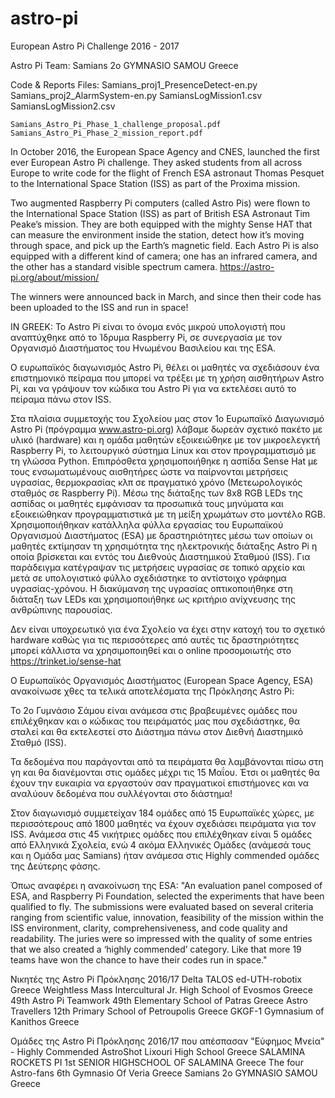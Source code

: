 # astro-pi
European Astro Pi Challenge 2016 - 2017

Astro Pi Team: Samians 	2o GYMNASIO SAMOU 	Greece

Code & Reports Files:
	Samians_proj1_PresenceDetect-en.py
	Samians_proj2_AlarmSystem-en.py
 	SamiansLogMission1.csv
	SamiansLogMission2.csv
  
	Samians_Astro_Pi_Phase_1_challenge_proposal.pdf
	Samians_Astro_Pi_Phase_2_mission_report.pdf
  
In October 2016, the European Space Agency and CNES, launched the first ever European Astro Pi challenge. They asked students from all across Europe to write code for the flight of French ESA astronaut Thomas Pesquet to the International Space Station (ISS) as part of the Proxima mission.

Two augmented Raspberry Pi computers (called Astro Pis) were flown to the International Space Station (ISS) as part of British ESA Astronaut Tim Peake’s mission. They are both equipped with the mighty Sense HAT that can measure the environment inside the station, detect how it’s moving through space, and pick up the Earth’s magnetic field. Each Astro Pi is also equipped with a different kind of camera; one has an infrared camera, and the other has a standard visible spectrum camera.
https://astro-pi.org/about/mission/

The winners were announced back in March, and since then their code has been uploaded to the ISS and run in space!


IN GREEK:
Το Astro Pi είναι το όνομα ενός μικρού υπολογιστή που αναπτύχθηκε από το Ίδρυμα Raspberry Pi, σε συνεργασία με τον Οργανισμό Διαστήματος του Ηνωμένου Βασιλείου και της ESA.

Ο ευρωπαϊκός διαγωνισμός Astro Pi, θέλει οι μαθητές να σχεδιάσουν ένα επιστημονικό πείραμα που μπορεί να τρέξει με τη χρήση αισθητήρων Astro Pi, και να γράψουν τον κώδικα του Astro Pi για να εκτελέσει αυτό το πείραμα πάνω στον ISS.

Στα πλαίσια συμμετοχής του Σχολείου μας στον 1ο Ευρωπαϊκό Διαγωνισμό Astro Pi (πρόγραμμα www.astro-pi.org) λάβαμε δωρεάν σχετικό πακέτο με υλικό (hardware) και η ομάδα μαθητών εξοικειώθηκε με τον μικροελεγκτή Raspberry Pi, το λειτουργικό σύστημα Linux και στον προγραμματισμό με τη γλώσσα Python. Επιπρόσθετα χρησιμοποιήθηκε η ασπίδα Sense Hat με τους ενσωματωμένους αισθητήρες ώστε να παίρνονται μετρήσεις υγρασίας, θερμοκρασίας κλπ σε πραγματικό χρόνο (Μετεωρολογικός σταθμός σε Raspberry Pi). Μέσω της διάταξης των 8x8 RGB LEDs της ασπίδας οι μαθητές εμφάνισαν τα προσωπικά τους μηνύματα και εξοικειώθηκαν προγραμματιστικά με τη μείξη χρωμάτων στο μοντέλο RGB. Χρησιμοποιήθηκαν κατάλληλα φύλλα εργασίας του Ευρωπαϊκού Οργανισμού Διαστήματος (ESA) με δραστηριότητες μέσω των οποίων οι μαθητές εκτίμησαν τη χρησιμότητα της ηλεκτρονικής διάταξης Astro Pi η οποία βρίσκεται και εντός του Διεθνούς Διαστημικού Σταθμού (ISS). Για παράδειγμα κατέγραψαν τις μετρήσεις υγρασίας σε τοπικό αρχείο και μετά σε υπολογιστικό φύλλο σχεδιάστηκε το αντίστοιχο γράφημα υγρασίας-χρόνου. Η διακύμανση της υγρασίας οπτικοποιήθηκε στη διάταξη των LEDs και χρησιμοποιήθηκε ως κριτήριο ανίχνευσης της ανθρώπινης παρουσίας. 

Δεν είναι υποχρεωτικό για ένα Σχολείο να έχει στην κατοχή του το σχετικό hardware καθώς για τις περισσότερες από αυτές τις δραστηριότητες μπορεί κάλλιστα να χρησιμοποιηθεί και ο online προσομοιωτής στο https://trinket.io/sense-hat

Ο Eυρωπαϊκός Οργανισμός Διαστήματος (European Space Agency, ESA) ανακοίνωσε χθες τα τελικά αποτελέσματα της Πρόκλησης Astro Pi:

To 2ο Γυμνάσιο Σάμου είναι ανάμεσα στις βραβευμένες ομάδες που επιλέχθηκαν και ο κώδικας του πειράματός μας που σχεδιάστηκε, θα σταλεί και θα εκτελεστεί στο Διάστημα πάνω στον Διεθνή Διαστημικό Σταθμό (ISS).

Τα δεδομένα που παράγονται από τα πειράματα θα λαμβάνονται πίσω στη γη και θα  διανέμονται στις ομάδες μέχρι τις 15 Μαΐου. Έτσι οι μαθητές θα έχουν την ευκαιρία να εργαστούν σαν πραγματικοί επιστήμονες και να αναλύουν δεδομένα που συλλέγονται στο διάστημα!

Στον διαγωνισμό συμμετείχαν 184 ομάδες από 15 Ευρωπαϊκές χώρες, με περισσότερους από 1800 μαθητές να έχουν σχεδιάσει πειράματα για τον ISS. Ανάμεσα στις 45 νικήτριες ομάδες που επιλέχθηκαν είναι 5 ομάδες από Ελληνικά Σχολεία, ενώ 4 ακόμα Ελληνικές Ομάδες (ανάμεσά τους και η Ομάδα μας Samians) ήταν ανάμεσα στις Highly commended ομάδες της Δεύτερης φάσης.

Όπως αναφέρει η ανακοίνωση της ESA: "An evaluation panel composed of ESA, and Raspberry Pi Foundation, selected the experiments that have been qualified to fly. The submissions were evaluated based on several criteria ranging from scientific value, innovation, feasibility of the mission within the ISS environment, clarity, comprehensiveness, and code quality and readability. The juries were so impressed with the quality of some entries that we also created a ‘highly commended’ category. Like that more 19 teams have won the chance to have their codes run in space."  

Νικητές της Astro Pi Πρόκλησης 2016/17
Delta 	TALOS ed-UTH-robotix 	Greece
Weightless Mass 	Intercultural Jr. High School of Evosmos 	Greece
49th Astro Pi Teamwork 	49th Elementary School of Patras 	Greece
Astro Travellers 	12th Primary School of Petroupolis 	Greece
GKGF-1 	Gymnasium of Kanithos 	Greece

Ομάδες της Astro Pi Πρόκλησης 2016/17 που απέσπασαν "Εύφημος Μνεία" - Highly Commended
AstroShot 	Lixouri High School 	Greece
SALAMINA ROCKETS PI 	1st SENIOR HIGHSCHOOL OF SALAMINA 	Greece
The four Astro-fans 	6th Gymnasio Of Veria 	Greece
Samians 	2o GYMNASIO SAMOU 	Greece
